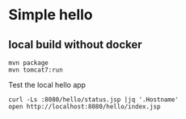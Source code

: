 # Simple hello

## local build without docker
```
mvn package
mvn tomcat7:run

```

Test the local hello app
```
curl -Ls :8080/hello/status.jsp |jq '.Hostname'
open http://localhost:8080/hello/index.jsp
```

